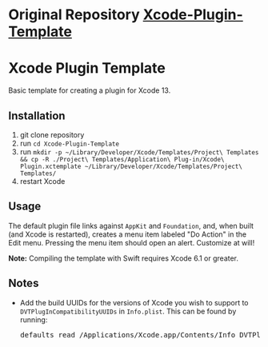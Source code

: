 # Original Repository [Xcode-Plugin-Template](https://github.com/kattrali/Xcode-Plugin-Template.git)

# Xcode Plugin Template

Basic template for creating a plugin for Xcode 13.

## Installation

1. git clone repository
2. run `cd Xcode-Plugin-Template`
3. run `mkdir -p ~/Library/Developer/Xcode/Templates/Project\ Templates && cp -R ./Project\ Templates/Application\ Plug-in/Xcode\ Plugin.xctemplate ~/Library/Developer/Xcode/Templates/Project\ Templates/`
4. restart Xcode

## Usage

The default plugin file links against `AppKit` and `Foundation`, and, when built (and Xcode is restarted), creates a menu item labeled "Do Action" in the Edit menu. Pressing the menu item should open an alert. Customize at will!

**Note:** Compiling the template with Swift requires Xcode 6.1 or greater.


## Notes

- Add the build UUIDs for the versions of Xcode you wish to support to `DVTPlugInCompatibilityUUIDs` in `Info.plist`. This can be found by running:

  <pre>defaults read /Applications/Xcode.app/Contents/Info DVTPlugInCompatibilityUUID</pre>
